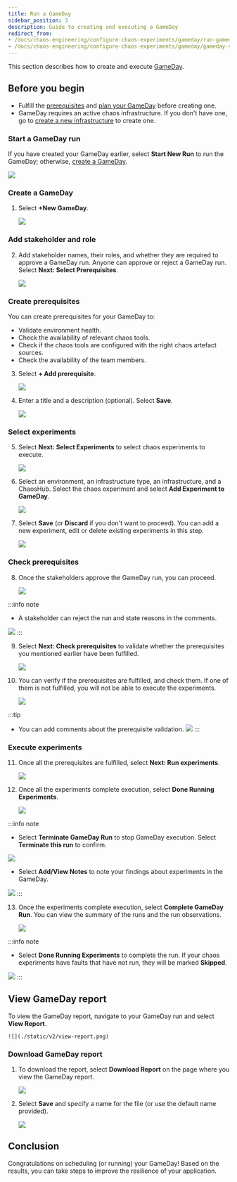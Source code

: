 ```yaml
---
title: Run a GameDay
sidebar_position: 3
description: Guide to creating and executing a GameDay
redirect_from:
- /docs/chaos-engineering/configure-chaos-experiments/gameday/run-gameday
- /docs/chaos-engineering/configure-chaos-experiments/gameday/gameday-v2
---
```


This section describes how to create and execute [GameDay](/docs/chaos-engineering/features/gameday/introduction-to-gameday).

## Before you begin
- Fulfill the [prerequisites](/docs/chaos-engineering/features/gameday/introduction-to-gameday#prerequisites-to-execute-a-gameday) and [plan your GameDay](/docs/chaos-engineering/features/gameday/introduction-to-gameday#plan-your-gameday) before creating one.
- GameDay requires an active chaos infrastructure. If you don't have one, go to [create a new infrastructure](/docs/chaos-engineering/features/chaos-infrastructure/connect-chaos-infrastructures#step-2-add-a-chaos-infrastructure) to create one.

### Start a GameDay run

If you have created your GameDay earlier, select **Start New Run** to run the GameDay; otherwise, [create a GameDay](#create-a-gameday).

 ![](./static/v2/gameday-runs-0.png)

### Create a GameDay

1. Select **+New GameDay**.

    ![](./static/v2/click-gameday-1.png)

### Add stakeholder and role

2. Add stakeholder names, their roles, and whether they are required to approve a GameDay run. Anyone can approve or reject a GameDay run. Select **Next: Select Prerequisites**.

    ![](./static/v2/add-stakeholder-3.png)

### Create prerequisites

You can create prerequisites for your GameDay to:
 * Validate environment health.
 * Check the availability of relevant chaos tools.
 * Check if the chaos tools are configured with the right chaos artefact sources.
 * Check the availability of the team members.

3. Select **+ Add prerequisite**.

    ![](./static/v2/create-prereq-4.png)

4. Enter a title and a description (optional). Select **Save**.

    ![](./static/v2/save-pre-5.png)

### Select experiments

5. Select **Next: Select Experiments** to select chaos experiments to execute.

    ![](./static/v2/new-exp-6.png)

6. Select an environment, an infrastructure type, an infrastructure, and a ChaosHub. Select the chaos experiment and select **Add Experiment to GameDay**.

    ![](./static/v2/select-experiments-9.png)

7. Select **Save** (or **Discard** if you don't want to proceed). You can add a new experiment, edit or delete existing experiments in this step.

    ![](./static/v2/save-gameday-10.png)

### Check prerequisites

8. Once the stakeholders approve the GameDay run, you can proceed.

    ![](./static/v2/get-approval-12.png)

:::info note
- A stakeholder can reject the run and state reasons in the comments.

 ![](./static/v2/add-or-edit-14.png)
:::

9. Select **Next: Check prerequisites** to validate whether the prerequisites you mentioned earlier have been fulfilled.

    ![](./static/v2/check-prereq-15.png)

10. You can verify if the prerequisites are fulfilled, and check them. If one of them is not fulfilled, you will not be able to execute the experiments.

    ![](./static/v2/pending-prereq-16.png)

:::tip
- You can add comments about the prerequisite validation.
 ![](./static/v2/comment-prereq-18.png)
:::

### Execute experiments

11. Once all the prerequisites are fulfilled, select **Next: Run experiments**.

    ![](./static/v2/comment-added-19.png)

12. Once all the experiments complete execution, select **Done Running Experiments**.

    ![](./static/v2/done-exp-21.png)

:::info note
- Select **Terminate GameDay Run** to stop GameDay execution. Select **Terminate this run** to confirm.

 ![](./static/v2/terminal-run-29.png)

- Select **Add/View Notes** to note your findings about experiments in the GameDay.

 ![](./static/v2/experiment-notes-22.png)
:::

13. Once the experiments complete execution, select **Complete GameDay Run**. You can view the summary of the runs and the run observations.

    ![](./static/v2/complete-25.png)

:::info note
- Select **Done Running Experiments** to complete the run. If your chaos experiments have faults that have not run, they will be marked **Skipped**.

 ![](./static/v2/done-running-28.png)
:::

## View GameDay report

To view the GameDay report, navigate to your GameDay run and select **View Report**.

    ![](./static/v2/view-report.png)

### Download GameDay report

1. To download the report, select **Download Report** on the page where you view the GameDay report.

    ![](./static/v2/download-report.png)

2. Select **Save** and specify a name for the file (or use the default name provided).

    ![](./static/v2/save-report.png)

## Conclusion

Congratulations on scheduling (or running) your GameDay! Based on the results, you can take steps to improve the resilience of your application.